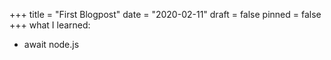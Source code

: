 +++
title = "First Blogpost"
date = "2020-02-11"
draft = false
pinned = false
+++
what I learned: 

* await node.js
